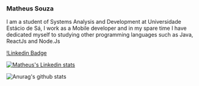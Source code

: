 ### Matheus Souza 

<!--
**MatheusSouzaPereira/MatheusSouzaPereira** is a ✨ _special_ ✨ repository because its `README.md` (this file) appears on your GitHub profile.

Here are some ideas to get you started:

- 🔭 I’m currently working on ...
- 🌱 I’m currently learning ...
- 👯 I’m looking to collaborate on ...
- 🤔 I’m looking for help with ...
- 💬 Ask me about ...
- 📫 How to reach me: ...
- 😄 Pronouns: ...
- ⚡ Fun fact: ...
-->

I am a student of Systems Analysis and Development at Universidade Estácio de Sá, I work as a Mobile developer and in my spare time I have dedicated myself to studying other programming languages ​​such as Java, ReactJs and Node.Js



[!Linkedin Badge](https://img.shields.io/badge/-LinkedIn-blue?style=flat-square&logo=Linkedin&logoColor=white)



[![Matheus's Linkedin stats](https://qrcode-three.vercel.app/api?url=https:/www.linkedin.com/in/matheus-souza-pereira-da-silva/)](https://www.linkedin.com/in/matheus-souza-pereira-da-silva/)
 






![Anurag's github stats](https://github-readme-stats.vercel.app/api?username=Matheus&show_icons=true&theme=radical)




